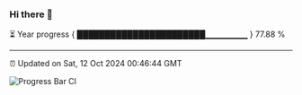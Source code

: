 ### Hi there 👋

⏳ Year progress { ███████████████████████▁▁▁▁▁▁▁ } 77.88 %

---

⏰ Updated on Sat, 12 Oct 2024 00:46:44 GMT

![Progress Bar CI](https://github.com/Shyam-Makwana/GitHub-Actions-Demo/workflows/Progress%20Bar%20CI/badge.svg)
